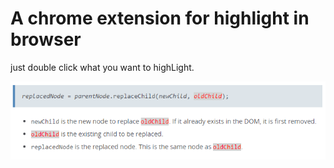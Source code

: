 # A chrome extension for highlight in browser 



just double click what you want to highLight.


!["reusult"](./result.png)